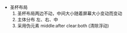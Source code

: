 - 圣杯布局
    1. 圣杯布局两边不动，中间大小随着屏幕大小变动而变动
    2. 主体分布 左、右、中
    3. 采用伪元素 middle:after clear:both (清除浮动)